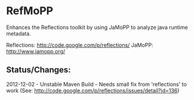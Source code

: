 RefMoPP
=======

Enhances the Reflections toolkit by using JaMoPP to analyze java runtime metadata.

Reflections: http://code.google.com/p/reflections/
JaMoPP: http://www.jamopp.org/


Status/Changes:
---------------
2012-12-02 - Unstable Maven Build - Needs small fix from 'reflections' to work
             (See: http://code.google.com/p/reflections/issues/detail?id=136)